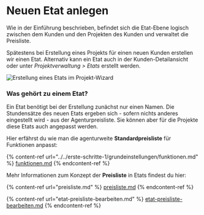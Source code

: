 # Neuen Etat anlegen

Wie in der Einführung beschrieben, befindet sich die Etat-Ebene logisch zwischen dem Kunden und den Projekten des Kunden und verwaltet die Preisliste.&#x20;

Spätestens bei Erstellung eines Projekts für einen neuen Kunden erstellen wir einen Etat. Alternativ kann ein Etat auch in der Kunden-Detailansicht oder unter _Projektverwaltung > Etats_ erstellt werden.

![Erstellung eines Etats im Projekt-Wizard](../../.gitbook/assets/bildschirmfoto-2019-12-16-um-15.38.24.png)

### Was gehört zu einem Etat?

Ein Etat benötigt bei der Erstellung zunächst nur einen Namen. Die Stundensätze des neuen Etats ergeben sich - sofern nichts anderes eingestellt wird - aus der Agenturpreisliste. Sie können aber für die Projekte diese Etats auch angepasst werden.&#x20;

Hier erfährst du wie man die agenturweite **Standardpreisliste** für Funktionen anpasst:

{% content-ref url="../../erste-schritte-1/grundeinstellungen/funktionen.md" %}
[funktionen.md](../../erste-schritte-1/grundeinstellungen/funktionen.md)
{% endcontent-ref %}

Mehr Informationen zum Konzept der **Preisliste** in Etats findest du hier:

{% content-ref url="preisliste.md" %}
[preisliste.md](preisliste.md)
{% endcontent-ref %}

{% content-ref url="etat-preisliste-bearbeiten.md" %}
[etat-preisliste-bearbeiten.md](etat-preisliste-bearbeiten.md)
{% endcontent-ref %}

